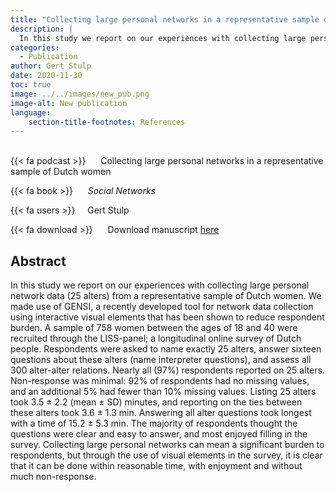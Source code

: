 ```yaml
---
title: "Collecting large personal networks in a representative sample of Dutch women"
description: |
  In this study we report on our experiences with collecting large personal network data (25 alters) from a representative sample of Dutch women. We made use of GENSI, a recently developed tool for network data collection using interactive visual elements that has been shown to reduce respondent burden. A sample of 758 women between the ages of 18 and 40 were recruited through the LISS-panel; a longitudinal online survey of Dutch people. Respondents were asked to name exactly 25 alters, answer sixteen questions about these alters (name interpreter questions), and assess all 300 alter-alter relations. Nearly all (97%) respondents reported on 25 alters. Non-response was minimal: 92% of respondents had no missing values, and an additional 5% had fewer than 10% missing values. Listing 25 alters took 3.5 ± 2.2 (mean ± SD) minutes, and reporting on the ties between these alters took 3.6 ± 1.3 min. Answering all alter questions took longest with a time of 15.2 ± 5.3 min. The majority of respondents thought the questions were clear and easy to answer, and most enjoyed filling in the survey. Collecting large personal networks can mean a significant burden to respondents, but through the use of visual elements in the survey, it is clear that it can be done within reasonable time, with enjoyment and without much non-response. 
categories:
  - Publication
author: Gert Stulp
date: 2020-11-30
toc: true
image: ../../images/new_pub.png
image-alt: New publication
language: 
    section-title-footnotes: References
---
```



<br>
{{< fa podcast >}} &nbsp;&nbsp;&nbsp;&nbsp; Collecting large personal networks in a representative sample of Dutch women

{{< fa book >}} &nbsp;&nbsp;&nbsp;&nbsp; *Social Networks*

{{< fa users >}} &nbsp;&nbsp;&nbsp; Gert Stulp


{{< fa download >}} &nbsp;&nbsp;&nbsp;&nbsp; Download manuscript [here](https://doi.org/10.1016/j.socnet.2020.07.012)

## Abstract

In this study we report on our experiences with collecting large personal network data (25 alters) from a representative sample of Dutch women. We made use of GENSI, a recently developed tool for network data collection using interactive visual elements that has been shown to reduce respondent burden. A sample of 758 women between the ages of 18 and 40 were recruited through the LISS-panel; a longitudinal online survey of Dutch people. Respondents were asked to name exactly 25 alters, answer sixteen questions about these alters (name interpreter questions), and assess all 300 alter-alter relations. Nearly all (97%) respondents reported on 25 alters. Non-response was minimal: 92% of respondents had no missing values, and an additional 5% had fewer than 10% missing values. Listing 25 alters took 3.5 ± 2.2 (mean ± SD) minutes, and reporting on the ties between these alters took 3.6 ± 1.3 min. Answering all alter questions took longest with a time of 15.2 ± 5.3 min. The majority of respondents thought the questions were clear and easy to answer, and most enjoyed filling in the survey. Collecting large personal networks can mean a significant burden to respondents, but through the use of visual elements in the survey, it is clear that it can be done within reasonable time, with enjoyment and without much non-response.
